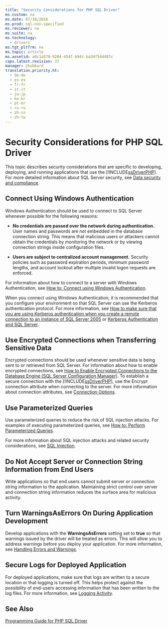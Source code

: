 ```yaml
---
title: "Security Considerations for PHP SQL Driver"
ms.custom: na
ms.date: 07/18/2016
ms.prod: sql-non-specified
ms.reviewer: na
ms.suite: na
ms.technology: 
  - drivers
ms.tgt_pltfrm: na
ms.topic: article
ms.assetid: a8c1a570-9204-454f-b94c-ba34f54d487c
caps.latest.revision: 37
manager: jhubbard
translation.priority.ht: 
  - de-de
  - es-es
  - fr-fr
  - it-it
  - ja-jp
  - ko-kr
  - pt-br
  - ru-ru
  - zh-cn
  - zh-tw
---
```

# Security Considerations for PHP SQL Driver
This topic describes security considerations that are specific to developing, deploying, and running applications that use the [!INCLUDE[ssDriverPHP](../content/includes/ssDriverPHP_md.md)]. For more detailed information about SQL Server security, see [Data security and compliance](http://go.microsoft.com/fwlink/?LinkId=129225).  
  
## Connect Using Windows Authentication  
Windows Authentication should be used to connect to SQL Server whenever possible for the following reasons:  
  
-   **No credentials are passed over the network during authentication.** User names and passwords are not embedded in the database connection string. This means that malicious users or attackers cannot obtain the credentials by monitoring the network or by viewing connection strings inside configuration files.  
  
-   **Users are subject to centralized account management.** Security policies such as password expiration periods, minimum password lengths, and account lockout after multiple invalid logon requests are enforced.  
  
For information about how to connect to a server with Windows Authentication, see [How to: Connect using Windows Authentication](../Topic/How%20to:%20Connect%20Using%20Windows%20Authentication.md).  
  
When you connect using Windows Authentication, it is recommended that you configure your environment so that SQL Server can use the Kerberos authentication protocol. For more information, see [How to make sure that you are using Kerberos authentication when you create a remote connection to an instance of SQL Server 2005](http://go.microsoft.com/fwlink/?LinkId=121862) or [Kerberos Authentication and SQL Server](http://go.microsoft.com/fwlink/?LinkId=129226).  
  
## Use Encrypted Connections when Transferring Sensitive Data  
Encrypted connections should be used whenever sensitive data is being sent to or retrieved from SQL Server. For information about how to enable encrypted connections, see [How to Enable Encrypted Connections to the Database Engine (SQL Server Configuration Manager)](http://go.microsoft.com/fwlink/?LinkId=121864). To establish a secure connection with the [!INCLUDE[ssDriverPHP](../content/includes/ssDriverPHP_md.md)], use the Encrypt connection attribute when connecting to the server. For more information about connection attributes, see [Connection Options](../content/Connection-Options.md).  
  
## Use Parameterized Queries  
Use parameterized queries to reduce the risk of SQL injection attacks. For examples of executing parameterized queries, see [How to: Perform Parameterized Queries](../Topic/How%20to:%20Perform%20Parameterized%20Queries.md).  
  
For more information about SQL injection attacks and related security considerations, see [SQL Injection](http://go.microsoft.com/fwlink/?LinkId=104224).  
  
## Do Not Accept Server or Connection String Information from End Users  
Write applications so that end users cannot submit server or connection string information to the application. Maintaining strict control over server and connection string information reduces the surface area for malicious activity.  
  
## Turn WarningsAsErrors On During Application Development  
Develop applications with the **WarningsAsErrors** setting set to **true** so that warnings issued by the driver will be treated as errors. This will allow you to address warnings before you deploy your application. For more information, see [Handling Errors and Warnings](../content/Handling-Errors-and-Warnings.md).  
  
## Secure Logs for Deployed Application  
For deployed applications, make sure that logs are written to a secure location or that logging is turned off. This helps protect against the possibility of end-users accessing information that has been written to the log files. For more information, see [Logging Activity](../content/Logging-Activity.md).  
  
## See Also  
[Programming Guide for PHP SQL Driver](../content/Programming-Guide-for-PHP-SQL-Driver.md)
  
